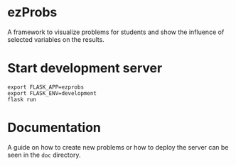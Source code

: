 # ezProbs

A framework to visualize problems for students and show the influence of
selected variables on the results.

# Start development server

``` shell
export FLASK_APP=ezprobs
export FLASK_ENV=development
flask run
```
# Documentation

A guide on how to create new problems or how to deploy the server can be seen
in the `doc` directory.
